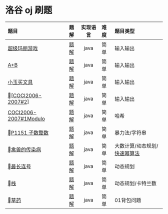 # 洛谷 oj 刷题

|  题目 | 题解 | 实现语言|难度|题目类型|
| :-----------| :---------: | :--------: |:--------|:--------|
| [超级玛丽游戏](https://www.luogu.org/problemnew/show/P1000)|[题解](https://github.com/kolibreath/oj_practrice/blob/master/luogu/SuperMario.java)|java|简单|输入输出|
|[A+B](https://www.luogu.org/problemnew/show/P1001)|[题解](https://github.com/kolibreath/oj_practrice/blob/master/luogu/APlusB.java)|java|简单|输入输出|
|[小玉买文具](https://www.luogu.org/problemnew/show/P1421)|[题解](https://github.com/kolibreath/oj_practrice/blob/master/luogu/BuyPencil.java)|java|简单|输入输出|
|[[COCI2006-2007#2] ](https://www.luogu.org/problemnew/show/P4413)|[题解](https://github.com/kolibreath/oj_practrice/blob/master/luogu/MeanOfTwo.java)|java|简单|输入输出|
|[COCI2006-2007#1Modulo](https://www.luogu.org/problemnew/show/P4325)|[题解](https://github.com/kolibreath/oj_practrice/blob/master/luogu/Modulo.java)|java|简单|哈希|
|[P1151 子数整数](https://www.luogu.org/problemnew/show/P1151)|[题解](https://github.com/kolibreath/oj_practrice/blob/master/luogu/SubInteger.java)|java|简单|暴力法/字符串|
|[禽兽的传染病](https://www.luogu.org/problemnew/show/P1634)|[题解](https://github.com/kolibreath/oj_practrice/blob/master/luogu/ContagiousAnimals.java)|java|简单|大数计算/动态规划/ [快速幂算法](https://www.jianshu.com/p/45a2f9e8391a)|
|[最长连号](https://www.luogu.org/problemnew/show/P1420)|[题解](https://github.com/kolibreath/oj_practrice/blob/master/luogu/ContinousNumbers.java)|java|简单|动态规划|
|[栈](https://www.luogu.org/problemnew/show/P1044)|[题解](https://github.com/kolibreath/oj_practrice/blob/master/luogu/StackCombination.java)|java|简单|动态规划/卡特兰数|
|[草药](https://www.luogu.org/problemnew/show/P1048)|[题解](https://github.com/kolibreath/oj_practrice/blob/master/luogu/Herb.java)|java|简单|01背包问题|